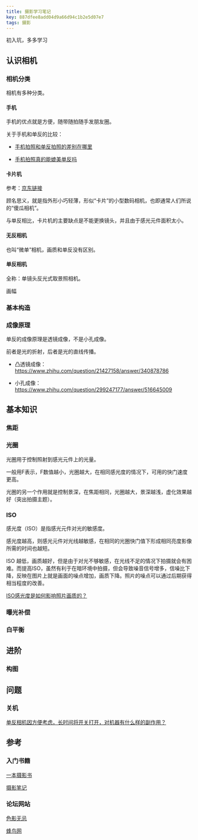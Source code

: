 ```yaml
---
title: 摄影学习笔记
key: 887dfee8add04d9a66d94c1b2e5d07e7
tags: 摄影
---
```


初入坑，多多学习

<!--more-->

## 认识相机

### 相机分类

相机有多种分类。

#### 手机

手机的优点就是方便，随带随拍随手发朋友圈。

关于手机和单反的比较：

- [手机拍照和单反拍照的差别在哪里](https://www.zhihu.com/question/23619021)

- [手机拍照真的能媲美单反吗](https://www.zhihu.com/question/270630746)

#### 卡片机

参考：[京东链接](https://item.jd.com/3114622.html)

顾名思义，就是指外形小巧轻薄，形似“卡片”的小型数码相机，也即通常人们所说的“傻瓜相机”。

与单反相比，卡片机的主要缺点是不能更换镜头，并且由于感光元件面积太小。

#### 无反相机

也叫“微单”相机，画质和单反没有区别。

#### 单反相机

全称：单镜头反光式取景照相机。

画幅

### 基本构造

### 成像原理

单反的成像原理是透镜成像，不是小孔成像。

前者是光的折射，后者是光的直线传播。

- 凸透镜成像：https://www.zhihu.com/question/21427158/answer/340878786

- 小孔成像：https://www.zhihu.com/question/299247177/answer/516645009

## 基本知识

### 焦距

### 光圈

光圈用于控制照射到感光元件上的光量。

一般用F表示，F数值越小，光圈越大，在相同感光度的情况下，可用的快门速度更高。

光圈的另一个作用就是控制景深，在焦距相同，光圈越大，景深越浅，虚化效果越好（突出拍摄主题）。

### ISO

感光度（ISO）是指感光元件对光的敏感度。

感光度越高，则感光元件对光线越敏感，在相同的光圈快门值下形成相同亮度影像所需的时间也越短。

ISO 越低，画质越好，但是由于对光不够敏感，在光线不足的情况下拍摄就会有困难。而提高ISO，虽然有利于在暗环境中拍摄，但会导致噪音信号增多，信噪比下降，反映在图片上就是画面的噪点增加，画质下降。照片的噪点可以通过后期获得相当程度的改善。

[ISO感光度是如何影响照片画质的？](https://www.zhihu.com/question/314342147/answer/614072341)

### 曝光补偿



### 白平衡

## 进阶

### 构图

## 问题

### 关机

[单反相机因方便考虑，长时间将开关打开，对机器有什么样的副作用？](https://www.zhihu.com/question/19856656)

## 参考

### 入门书籍

[一本摄影书](https://book.douban.com/subject/10426611/)

[摄影笔记](https://book.douban.com/subject/26602858/)

### 论坛网站

[色影无忌](http://ww.xitek.com/)

[蜂鸟网](https://www.fengniao.com/)

